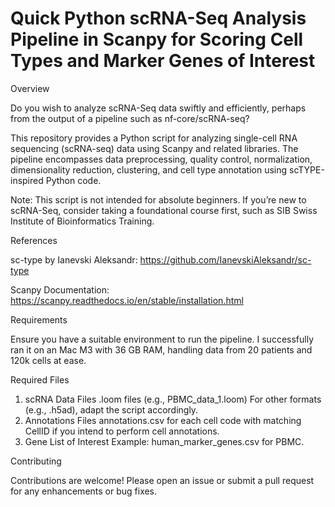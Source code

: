 
# Quick Python scRNA-Seq Analysis Pipeline in Scanpy for Scoring Cell Types and Marker Genes of Interest

Overview

Do you wish to analyze scRNA-Seq data swiftly and efficiently, perhaps from the output of a pipeline such as nf-core/scRNA-seq?

This repository provides a Python script for analyzing single-cell RNA sequencing (scRNA-seq) data using Scanpy and related libraries. The pipeline encompasses data preprocessing, quality control, normalization, dimensionality reduction, clustering, and cell type annotation using scTYPE-inspired Python code.

Note: This script is not intended for absolute beginners. If you’re new to scRNA-Seq, consider taking a foundational course first, such as SIB Swiss Institute of Bioinformatics Training.

References

sc-type by Ianevski Aleksandr: https://github.com/IanevskiAleksandr/sc-type

Scanpy Documentation: https://scanpy.readthedocs.io/en/stable/installation.html

Requirements

Ensure you have a suitable environment to run the pipeline. I successfully ran it on an Mac M3 with 36 GB RAM, handling data from 20 patients and 120k cells at ease.

Required Files

1.	scRNA Data Files
	.loom files (e.g., PBMC_data_1.loom)
	For other formats (e.g., .h5ad), adapt the script accordingly.
2.	Annotations Files
	annotations.csv for each cell code with matching CellID if you intend to perform cell annotations.
3.	Gene List of Interest
	Example: human_marker_genes.csv for PBMC.

Contributing

Contributions are welcome! Please open an issue or submit a pull request for any enhancements or bug fixes.
